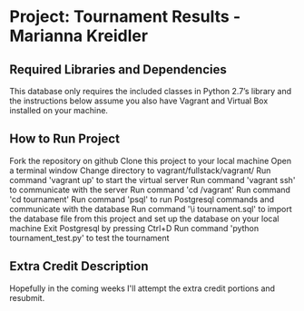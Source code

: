 Project: Tournament Results  - Marianna Kreidler
================================

Required Libraries and Dependencies
-----------------------------------
This database only requires the included classes in Python 2.7’s library and the instructions below assume you also have Vagrant and Virtual Box installed on your machine.


How to Run Project
------------------
Fork the repository on github
Clone this project to your local machine
Open a terminal window
Change directory to vagrant/fullstack/vagrant/
Run command 'vagrant up' to start the virtual server
Run command 'vagrant ssh' to communicate with the server
Run command 'cd /vagrant'
Run command 'cd tournament'
Run command 'psql' to run Postgresql commands and communicate with the database
Run command '\i tournament.sql' to import the database file from this project and set up the database on your local machine
Exit Postgresql by pressing Ctrl+D
Run command 'python tournament_test.py' to test the tournament


Extra Credit Description
------------------------
Hopefully in the coming weeks I'll attempt the extra credit portions and resubmit.